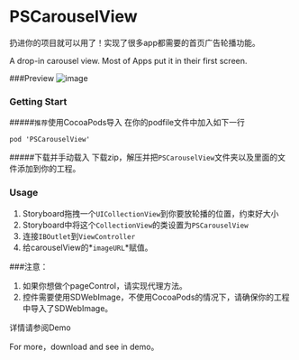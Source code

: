 # PSCarouselView
扔进你的项目就可以用了！实现了很多app都需要的首页广告轮播功能。

A drop-in carousel view. Most of Apps put it in their first screen.

###Preview 
![image](https://raw.githubusercontent.com/DeveloperPans/PSCarouselView/master/PSCarouselView.gif)

### Getting Start

#####`推荐`使用CocoaPods导入
在你的podfile文件中加入如下一行

    pod 'PSCarouselView'
    
#####下载并手动载入
下载zip，解压并把`PSCarouselView`文件夹以及里面的文件添加到你的工程。


### Usage
1. Storyboard拖拽一个`UICollectionView`到你要放轮播的位置，约束好大小
2. Storyboard中将这个`CollectionView`的类设置为`PSCarouselView`
3. 连接`IBOutlet`到`ViewController`
4. 给carouselView的*`imageURL`*赋值。

###注意：
1. 如果你想做个pageControl，请实现代理方法。
2. 控件需要使用SDWebImage，不使用CocoaPods的情况下，请确保你的工程中导入了SDWebImage。

详情请参阅Demo

For more，download and see in demo。
